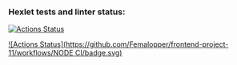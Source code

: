### Hexlet tests and linter status:

[![Actions Status](https://github.com/Femalopper/frontend-project-11/workflows/hexlet-check/badge.svg)](https://github.com/Femalopper/frontend-project-11/actions)

[![Actions Status](https://github.com/Femalopper/frontend-project-11/workflows/NODE CI/badge.svg)](https://github.com/Femalopper/frontend-project-11/actions)
